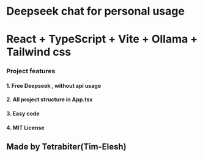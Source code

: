 # Deepseek chat for personal usage 
# React + TypeScript + Vite + Ollama + Tailwind css

### Project features
#### 1. Free Deepseek , without api usage
#### 2. All project structure in App.tsx 
#### 3. Easy code
#### 4. MIT License

## Made by Tetrabiter(Tim-Elesh)